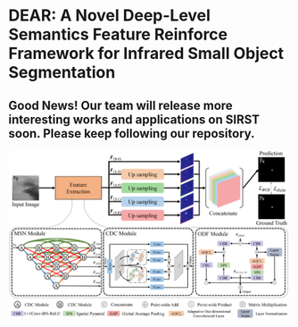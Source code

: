 # DEAR: A Novel Deep-Level Semantics Feature Reinforce Framework for Infrared Small Object Segmentation
## Good News! Our team will release more interesting works and applications on SIRST soon. Please keep following our repository.

![outline](overall_structure.png)

